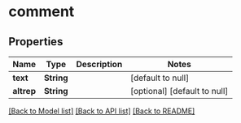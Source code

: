 # comment
## Properties

Name | Type | Description | Notes
------------ | ------------- | ------------- | -------------
**text** | **String** |  | [default to null]
**altrep** | **String** |  | [optional] [default to null]

[[Back to Model list]](../README.md#documentation-for-models) [[Back to API list]](../README.md#documentation-for-api-endpoints) [[Back to README]](../README.md)

